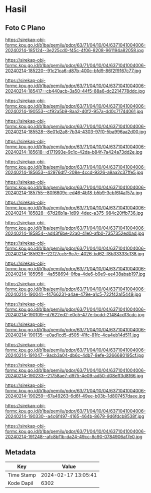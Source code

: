 # Hasil

## Foto C Plano

https://sirekap-obj-formc.kpu.go.id/b1ba/pemilu/pdpr/63/71/04/10/04/6371041004006-20240214-185124--3e225cd0-f45c-4f06-8208-961194a82058.jpg

https://sirekap-obj-formc.kpu.go.id/b1ba/pemilu/pdpr/63/71/04/10/04/6371041004006-20240214-185220--91c21ca6-d87b-400c-bfd9-86f2f9167c77.jpg

https://sirekap-obj-formc.kpu.go.id/b1ba/pemilu/pdpr/63/71/04/10/04/6371041004006-20240214-185417--cb440acb-3a50-44f5-88a6-dc2214778ddc.jpg

https://sirekap-obj-formc.kpu.go.id/b1ba/pemilu/pdpr/63/71/04/10/04/6371041004006-20240214-190553--cf92a5b9-8aa2-40f2-957a-dd0c71744061.jpg

https://sirekap-obj-formc.kpu.go.id/b1ba/pemilu/pdpr/63/71/04/10/04/6371041004006-20240214-185528--8e01d2a8-7b34-4303-97f0-5ba996aa2d00.jpg

https://sirekap-obj-formc.kpu.go.id/b1ba/pemilu/pdpr/63/71/04/10/04/6371041004006-20240214-185618--d171993e-9c1c-42da-b84f-7a424a73dd2e.jpg

https://sirekap-obj-formc.kpu.go.id/b1ba/pemilu/pdpr/63/71/04/10/04/6371041004006-20240214-185653--42976df7-208e-4ccd-9326-a9aa2c37ffe5.jpg

https://sirekap-obj-formc.kpu.go.id/b1ba/pemilu/pdpr/63/71/04/10/04/6371041004006-20240214-185755--80f6809c-ed46-4b18-b5b9-3cbf6f4af57a.jpg

https://sirekap-obj-formc.kpu.go.id/b1ba/pemilu/pdpr/63/71/04/10/04/6371041004006-20240214-185828--67d26b1a-1d99-4dec-a375-984c20ffb736.jpg

https://sirekap-obj-formc.kpu.go.id/b1ba/pemilu/pdpr/63/71/04/10/04/6371041004006-20240214-185854--ad43f6be-22a0-41e0-afb0-7357352ed0ad.jpg

https://sirekap-obj-formc.kpu.go.id/b1ba/pemilu/pdpr/63/71/04/10/04/6371041004006-20240214-185929--22f27cc5-9c7e-4026-bd62-f8b33333c138.jpg

https://sirekap-obj-formc.kpu.go.id/b1ba/pemilu/pdpr/63/71/04/10/04/6371041004006-20240214-185956--4a558694-0fba-4de6-b9e9-ee438abab197.jpg

https://sirekap-obj-formc.kpu.go.id/b1ba/pemilu/pdpr/63/71/04/10/04/6371041004006-20240214-190041--f4766231-a4ae-479e-a1c5-722f42a15449.jpg

https://sirekap-obj-formc.kpu.go.id/b1ba/pemilu/pdpr/63/71/04/10/04/6371041004006-20240214-190109--d7622ed2-e0c5-477e-bcdd-21484cdf3cdc.jpg

https://sirekap-obj-formc.kpu.go.id/b1ba/pemilu/pdpr/63/71/04/10/04/6371041004006-20240214-190135--e0ad1cd5-d505-41fc-81fc-4ca4eb14d511.jpg

https://sirekap-obj-formc.kpu.go.id/b1ba/pemilu/pdpr/63/71/04/10/04/6371041004006-20240214-191047--9acb3a04-db6c-4db7-8efe-3266680195cf.jpg

https://sirekap-obj-formc.kpu.go.id/b1ba/pemilu/pdpr/63/71/04/10/04/6371041004006-20240214-190233--21758ae7-d975-4e09-ad50-d08eff3d8f66.jpg

https://sirekap-obj-formc.kpu.go.id/b1ba/pemilu/pdpr/63/71/04/10/04/6371041004006-20240214-190259--67a49263-6d6f-49ee-b03b-1d807457daee.jpg

https://sirekap-obj-formc.kpu.go.id/b1ba/pemilu/pdpr/63/71/04/10/04/6371041004006-20240214-190330--a4c6f497-4165-464b-8679-9d6fdcb8538f.jpg

https://sirekap-obj-formc.kpu.go.id/b1ba/pemilu/pdpr/63/71/04/10/04/6371041004006-20240214-191248--afc8bf1b-da24-49cc-8c90-0784906af7e0.jpg


## Metadata

| Key        | Value               |
| ---------- | ------------------- |
| Time Stamp | 2024-02-17 13:05:41 |
| Kode Dapil | 6302                |



